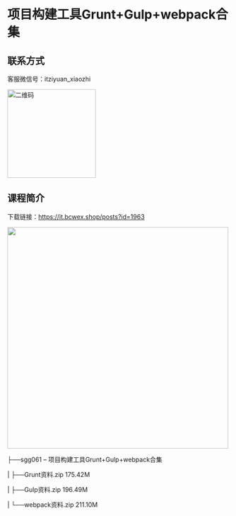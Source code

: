 # 项目构建工具Grunt+Gulp+webpack合集

## 联系方式

客服微信号：itziyuan_xiaozhi

<img src="https://ziyuanyun.oss-cn-guangzhou.aliyuncs.com/common/20240614073449/666b82192834a.jpg" width="200" height="200" alt="二维码">

## 课程简介

下载链接：https://it.bcwex.shop/posts?id=1963

<img src="https://ziyuanyun.oss-cn-guangzhou.aliyuncs.com/yun/20240515183615/6644901f6b7c7.jpg" width="500" alt="">

  ├──sgg061 &#8211; 项目构建工具Grunt+Gulp+webpack合集

 | ├──Grunt资料.zip 175.42M

 | ├──Gulp资料.zip 196.49M

 | └──webpack资料.zip 211.10M

  